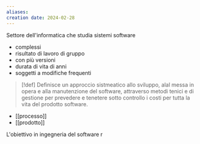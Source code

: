```yaml
---
aliases: 
creation date: 2024-02-28
---
```


Settore dell'informatica che studia sistemi software
- complessi
- risultato di lavoro di gruppo
- con più versioni
- durata di vita di anni
- soggetti a modifiche frequenti

>[!def]
>Definisce un approccio sistmeatico allo sviluppo, alal messa in opera e alla manutenzione del software, attraverso metodi tenici e di gestione per prevedere e tenetere sotto controllo i costi per tutta la vita del prodotto software.


- [[processo]]
- [[prodotto]]

L'obiettivo in ingegneria del software r